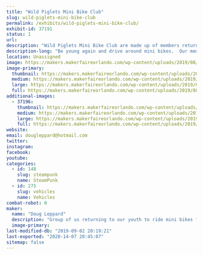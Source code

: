 ```yaml
---
title: "Wild Piglets Mini Bike Club"
slug: wild-piglets-mini-bike-club
permalink: /exhibits/wild-piglets-mini-bike-club/
exhibit-id: 37191
status: 1
url: 
description: "Wild Piglets Mini Bike Club are made up of members returning to their youth to ride for fun mini bikes.  We love entering parades carrying the American flag and having a crazy time.  We have taken our mini bikes and added side cars and built steam punk versions. "
description-long: "Be young again and drive around mini bikes.  Our members are from 8 to 80+ just enjoying life.  We enter parades and exhibit our craziness, people love us.  All of us have bought mini bikes with the putt putt engine and enhanced them with horns, side cars flags and steam punk version.  Come learn how to be crazy with us, find out how the side cars were made, see the steam punk version and learn how you can join with us and be in a parade."
location: Unassigned
image: https://makers.makerfaireorlando.com/wp-content/uploads/2019/08/WP_Full_CMYK-01-1024x425.jpg
image-primary:
  thumbnail: https://makers.makerfaireorlando.com/wp-content/uploads/2019/08/WP_Full_CMYK-01-150x150.jpg
  medium: https://makers.makerfaireorlando.com/wp-content/uploads/2019/08/WP_Full_CMYK-01-300x125.jpg
  large: https://makers.makerfaireorlando.com/wp-content/uploads/2019/08/WP_Full_CMYK-01-1024x425.jpg
  full: https://makers.makerfaireorlando.com/wp-content/uploads/2019/08/WP_Full_CMYK-01.jpg
additional-images:
  - 37196:
    thumbnail: https://makers.makerfaireorlando.com/wp-content/uploads/2019/08/Ruth-Dad-mini-bike-s-150x150.jpg
    medium: https://makers.makerfaireorlando.com/wp-content/uploads/2019/08/Ruth-Dad-mini-bike-s-300x199.jpg
    large: https://makers.makerfaireorlando.com/wp-content/uploads/2019/08/Ruth-Dad-mini-bike-s.jpg
    full: https://makers.makerfaireorlando.com/wp-content/uploads/2019/08/Ruth-Dad-mini-bike-s.jpg
website: 
email: dougleppard@hotmail.com
twitter: 
instagram: 
facebook: 
youtube: 
categories:
  - id: 148
    slug: steampunk
    name: SteamPunk
  - id: 275
    slug: vehicles
    name: Vehicles
combat-robot: 0
maker:
  name: "Doug Leppard"
  description: "Group of us returning to our youth to ride mini bikes for fun.  Some are engineers, some business people, some from military and all for fun."
  image-primary: 
last-modified-db: "2019-09-02 20:19:21"
last-exported: "2020-14-07 20:45:07"
sitemap: false
---
```

